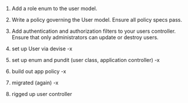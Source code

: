 1. Add a role enum to the user model.
2. Write a policy governing the User model. Ensure all policy specs pass.
3. Add authentication and authorization filters to your users controller.  
    Ensure that only administrators can update or destroy users.


1. set up User via devise -x
2. set up enum and pundit (user class, application controller) -x
3. build out app policy -x
4. migrated (again) -x
5. rigged up user controller
